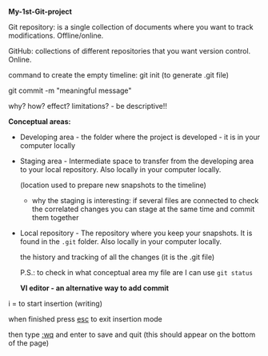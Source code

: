 **My-1st-Git-project**

Git repository: is a single collection of documents where you want to track modifications. Offline/online.

GitHub: collections of different repositories that you want version control. Online.

command to create the empty timeline: git init (to generate .git file)

git commit -m "meaningful message"

why? how? effect? limitations? - be descriptive!!



**Conceptual areas:**

- Developing area - the folder where the project is developed - it is in your computer locally

- Staging area - Intermediate space to transfer from the developing area to your local repository.  Also locally in your computer locally.
  
  (location used to prepare new snapshots to the timeline)
  
  - why the staging is interesting: if several files are connected to check the correlated changes you can stage at the same time and commit them together

- Local repository - The repository where you keep your snapshots. It is found in the `.git` folder. Also locally in your computer locally.
  
  the history and tracking of all the changes (it is the .git file)
  
  P.S.: to check in what conceptual area my file are I can use `git status`

 

  **VI editor - an alternative way to add commit**

i = to start insertion (writing)

when finished press <u>esc</u> to exit insertion mode

then type <u>:wq</u> and enter to save and quit (this should appear on the bottom of the page)
